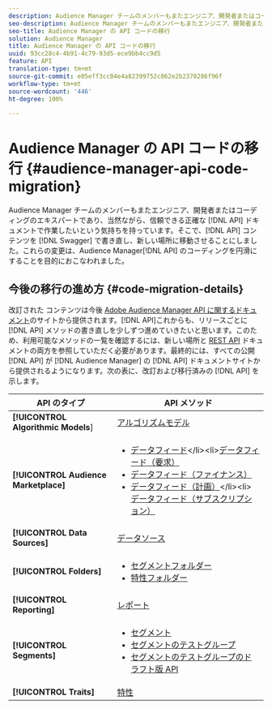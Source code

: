 ```yaml
---
description: Audience Manager チームのメンバーもまたエンジニア、開発者またはコーディングのエキスパートであり、当然ながら、信頼できる正確な API ドキュメントで作業したいという気持ちを持っています。そこで、API コンテンツを Swagger で書き直し、新しい場所に移動させることにしました。これらの変更は、Audience Manager API のコーディングを円滑にすることを目的におこなわれました。
seo-description: Audience Manager チームのメンバーもまたエンジニア、開発者またはコーディングのエキスパートであり、当然ながら、信頼できる正確な API ドキュメントで作業したいという気持ちを持っています。そこで、API コンテンツを Swagger で書き直し、新しい場所に移動させることにしました。これらの変更は、Audience Manager API のコーディングを円滑にすることを目的におこなわれました。
seo-title: Audience Manager の API コードの移行
solution: Audience Manager
title: Audience Manager の API コードの移行
uuid: 93cc28c4-4b91-4c79-93d5-ece9bb4cc9d5
feature: API
translation-type: tm+mt
source-git-commit: e05eff3cc04e4a82399752c862e2b2370286f96f
workflow-type: tm+mt
source-wordcount: '446'
ht-degree: 100%

---
```



# Audience Manager の API コードの移行 {#audience-manager-api-code-migration}

Audience Manager チームのメンバーもまたエンジニア、開発者またはコーディングのエキスパートであり、当然ながら、信頼できる正確な [!DNL API] ドキュメントで作業したいという気持ちを持っています。そこで、[!DNL API] コンテンツを [!DNL Swagger] で書き直し、新しい場所に移動させることにしました。これらの変更は、Audience Manager[!DNL API] のコーディングを円滑にすることを目的におこなわれました。

## 今後の移行の進め方 {#code-migration-details}

<!-- api-swagger-migration.xml -->

改訂された コンテンツは今後 [Adobe Audience Manager API に関するドキュメント](https://bank.demdex.com/portal/swagger/index.html)のサイトから提供されます。[!DNL API]これからも、リリースごとに [!DNL API] メソッドの書き直しを少しずつ進めていきたいと思います。このため、利用可能なメソッドの一覧を確認するには、新しい場所と [REST API](../api/rest-api-main/rest-api-main.md) ドキュメントの両方を参照していただく必要があります。最終的には、すべての公開 [!DNL API] が [!DNL Audience Manager] の [!DNL API] ドキュメントサイトから提供されるようになります。次の表に、改訂および移行済みの [!DNL API] を示します。

<!--

<table id="table_CD3C244CB02C48C898745FB982EC828C"> 
 <thead> 
  <tr> 
   <th colname="col1" class="entry"> API Type </th> 
   <th colname="col2" class="entry"> API Methods </th> 
  </tr> 
 </thead>
 <tbody>
 <tr> 
   <td colname="col1"> <p> <b>Algorithmic Models</b> </p> </td> 
   <td colname="col2"> <p> <a href="https://bank.demdex.com/portal/swagger/index.html#/Algorithmic_Models_API" format="https" scope="external"> Algorithmic Models</a> </p> </td> 
  </tr> 
  <tr> 
   <td colname="col1"> <p> <b>Audience Marketplace</b> </p> </td> 
   <td colname="col2"> <p> 
     <ul id="ul_4CFB3FAAC0B04E5AADD80E7D7FAF2722"> 
      <li id="li_50EE5F6B2278480E9FEA04AD51664F9D"> <a href="https://bank.demdex.com/portal/swagger/index.html#!/?f=Data_Feed_API" format="https" scope="external"> Data Feeds</a> </li> 
      <li id="li_5D372E3819014AB78C12048A9A2DC89F"> <a href="https://bank.demdex.com/portal/swagger/index.html#!/Data_Feed_Request_API/" format="https" scope="external"> Data Feed Request</a> </li> 
      <li id="li_0582688D08C346C68B81D86A5C46E053"> <a href="https://bank.demdex.com/portal/swagger/index.html#!/?f=Data_Feed_Finance_API" format="https" scope="external"> Data Feed Finance</a> </li> 
      <li id="li_C1C1CB42D6A74803B4672F6EE2D2D08C"> <a href="https://bank.demdex.com/portal/swagger/index.html#!/?f=Data_Feed_Plans_API" format="https" scope="external"> Data Feed Plans</a> </li> 
      <li id="li_D8F9D791D0824287B9D0B0585E3106AB"> <a href="https://bank.demdex.com/portal/swagger/index.html#!/Data_Feed_Subscription_API" format="https" scope="external"> Data Feed Subscriptions</a> </li> 
     </ul> </p> </td> 
  </tr> 
  <tr> 
   <td colname="col1"> <p> <b>Data Source</b> </p> </td> 
   <td colname="col2"> <p> <a href="https://bank.demdex.com/portal/swagger/index.html#!/Data_Source_API" format="https" scope="external"> Data Sources</a> </p> </td> 
  </tr> 
   <td colname="col1"> <p> <b>Derived Signals</b> </p> </td> 
   <td colname="col2"> <p> <a href="https://bank.demdex.com/portal/swagger/index.html#/Derived_Signals_API" format="https" scope="external"> Derived Signals</a> </p> </td> 
  </tr>   
  <tr> 
   <td colname="col1"> <p> <b>Folders</b> </p> </td> 
   <td colname="col2"> <p> 
     <ul id="ul_FD05673B372141F3B0EF2C79A338F744"> 
      <li id="li_5D16FCAF6F0E411694A1CFBE9571BDAC"> <a href="https://bank.demdex.com/portal/swagger/index.html#!/Segment_Folder_API" format="https" scope="external"> Segment Folders</a> </li> 
      <li id="li_5DC088C0F8CA4FC193248366C8400030"> <a href="https://bank.demdex.com/portal/swagger/index.html#!/Trait_Folder_API" scope="external" format="https"> Trait Folders</a> </li> 
     </ul> </p> </td> 
  </tr> 
  <tr> 
   <td colname="col1"> <p> <b>Reporting</b> </p> </td> 
   <td colname="col2"> <p> <a href="https://bank.demdex.com/portal/swagger/index.html#!/Reporting_API" format="https" scope="external"> Reporting</a> </p> </td> 
  </tr> 
  <tr> 
   <td colname="col1"> <p> <b>Segments</b> </p> </td> 
   <td colname="col2"> <p> 
     <ul id="ul_098B0655653D4846B70349A35A055C19"> 
      <li id="li_41A3003BF41147969BC88D4F12A5C1BB"> <a href="https://bank.demdex.com/portal/swagger/index.html#!/Segments_API" format="https" scope="external"> Segments</a> </li> 
      <li id="li_22A858D377634D88AE58BE2CE924169C"> <a href="https://bank.demdex.com/portal/swagger/index.html#!/Segment_Test_Group_API/" format="https" scope="external"> Segment Test Groups</a> </li> 
      <li id="li_2B505A1B43CF4B29A0336106C321E7FD"> <a href="https://bank.demdex.com/portal/swagger/index.html#!/Segment_Test_Group_Draft_API/" format="https" scope="external"> Segment Test Group Draft API</a> </li> 
     </ul> </p> </td> 
  </tr> 
  <tr> 
   <td colname="col1"> <p> <b>Traits</b> </p> </td> 
   <td colname="col2"> <p> <a href="https://bank.demdex.com/portal/swagger/index.html#!/Traits_API" format="https" scope="external"> Traits</a> </p> </td> 
  </tr>
 </tbody>
</table>

-->


| API のタイプ | API メソッド |
---------|----------
| **[!UICONTROL Algorithmic Models**] | [アルゴリズムモデル](https://bank.demdex.com/portal/swagger/index.html#/Algorithmic_Models_API) |
| **[!UICONTROL Audience Marketplace]** | <ul><li>[データフィード](https://bank.demdex.com/portal/swagger/index.html#/Audience%20Marketplace%20Buyer%20API/get_available_data_feeds_)</li><li>[データフィード（要求）](https://bank.demdex.com/portal/swagger/index.html#/Audience%20Marketplace%20Buyer%20API/post_available_data_feeds__dataSourceId__requests)</li><li>[データフィード（ファイナンス）](https://bank.demdex.com/portal/swagger/index.html#/Audience%20Marketplace%20Finance%20API/get_data_feeds_billing_report)</li><li>[データフィード（計画）](https://bank.demdex.com/portal/swagger/index.html#/Audience%20Marketplace%20Seller%20API/get_data_feeds__dataSourceId__plans_)</li><li>[データフィード（サブスクリプション）](https://bank.demdex.com/portal/swagger/index.html#/Audience%20Marketplace%20Seller%20API/get_data_feeds__dataSourceId__subscriptions)</li></ul> |
| **[!UICONTROL Data Sources]** | [データソース ](https://bank.demdex.com/portal/swagger/index.html#/Data_Source_API) |
| **[!UICONTROL Folders]** | <ul><li>[セグメントフォルダー](https://bank.demdex.com/portal/swagger/index.html#/Segment_Folder_API)</li><li>[特性フォルダー](https://bank.demdex.com/portal/swagger/index.html#/Trait%20Folder%20API)</li></ul> |
| **[!UICONTROL Reporting]** | [レポート](https://bank.demdex.com/portal/swagger/index.html#/Reporting%20API) |
| **[!UICONTROL Segments]** | <ul><li>[セグメント](https://bank.demdex.com/portal/swagger/index.html#/Segments%20API)</li><li>[セグメントのテストグループ](https://bank.demdex.com/portal/swagger/index.html#/Segment%20Test%20Group%20API)</li><li>[セグメントのテストグループのドラフト版 API](https://bank.demdex.com/portal/swagger/index.html#/Segment%20Test%20Group%20API/post_segment_test_groups_drafts)</li></ul> |
| **[!UICONTROL Traits]** | [特性](https://bank.demdex.com/portal/swagger/index.html#/Traits%20API) |